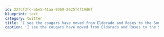 ```yaml
---
id: 227cf3fc-abe5-41aa-9369-2625fdf19d6f
blueprint: text
category: twitter
title: 'I see the cougars have moved from Eldorado and Roses to the South Okanagan http://bit.ly/fZIYWP +@castanut'
caption: 'I see the cougars have moved from Eldorado and Roses to the South Okanagan http://bit.ly/fZIYWP +@castanut'
---
```

